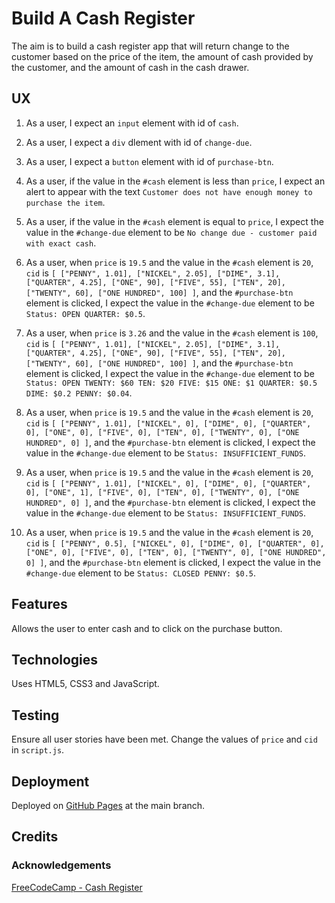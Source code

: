 # Build A Cash Register

The aim is to build a cash register app that will return change to the customer based on the price of the item, the amount of cash provided by the customer, and the amount of cash in the cash drawer.

## UX

1.  As a user, I expect an `input` element with id of `cash`.

2.  As a user, I expect a `div` dlement with id of `change-due`.

3.  As a user, I expect a `button` element with id of `purchase-btn`.

4.  As a user, if the value in the `#cash` element is less than `price`, I expect an alert to appear with the text `Customer does not have enough money to purchase the item`.

5.  As a user, if the value in the `#cash` element is equal to `price`, I expect the value in the `#change-due` element to be `No change due - customer paid with exact cash`.

6.  As a user, when `price` is `19.5` and the value in the `#cash` element is `20`, `cid` is `[
  ["PENNY", 1.01],
  ["NICKEL", 2.05],
  ["DIME", 3.1],
  ["QUARTER", 4.25],
  ["ONE", 90],
  ["FIVE", 55],
  ["TEN", 20],
  ["TWENTY", 60],
  ["ONE HUNDRED", 100]
]`, and the `#purchase-btn` element is clicked, I expect the value in the `#change-due` element to be `Status: OPEN QUARTER: $0.5`.

7.  As a user, when `price` is `3.26` and the value in the `#cash` element is `100`, `cid` is `[
  ["PENNY", 1.01],
  ["NICKEL", 2.05],
  ["DIME", 3.1],
  ["QUARTER", 4.25],
  ["ONE", 90],
  ["FIVE", 55],
  ["TEN", 20],
  ["TWENTY", 60],
  ["ONE HUNDRED", 100]
]`, and the `#purchase-btn` element is clicked, I expect the value in the `#change-due` element to be `Status: OPEN TWENTY: $60 TEN: $20 FIVE: $15 ONE: $1 QUARTER: $0.5 DIME: $0.2 PENNY: $0.04`.

8.  As a user, when `price` is `19.5` and the value in the `#cash` element is `20`, `cid` is `[
  ["PENNY", 1.01],
  ["NICKEL", 0],
  ["DIME", 0],
  ["QUARTER", 0],
  ["ONE", 0],
  ["FIVE", 0],
  ["TEN", 0],
  ["TWENTY", 0],
  ["ONE HUNDRED", 0]
]`, and the `#purchase-btn` element is clicked, I expect the value in the `#change-due` element to be `Status: INSUFFICIENT_FUNDS`.

9.  As a user, when `price` is `19.5` and the value in the `#cash` element is `20`, `cid` is `[
  ["PENNY", 1.01],
  ["NICKEL", 0],
  ["DIME", 0],
  ["QUARTER", 0],
  ["ONE", 1],
  ["FIVE", 0],
  ["TEN", 0],
  ["TWENTY", 0],
  ["ONE HUNDRED", 0]
]`, and the `#purchase-btn` element is clicked, I expect the value in the `#change-due` element to be `Status: INSUFFICIENT_FUNDS`.

10.  As a user, when `price` is `19.5` and the value in the `#cash` element is `20`, `cid` is `[
  ["PENNY", 0.5],
  ["NICKEL", 0],
  ["DIME", 0],
  ["QUARTER", 0],
  ["ONE", 0],
  ["FIVE", 0],
  ["TEN", 0],
  ["TWENTY", 0],
  ["ONE HUNDRED", 0]
]`, and the `#purchase-btn` element is clicked, I expect the value in the `#change-due` element to be `Status: CLOSED PENNY: $0.5`.

## Features

Allows the user to enter cash and to click on the purchase button.

## Technologies

Uses HTML5, CSS3 and JavaScript.

## Testing

Ensure all user stories have been met.  Change the values of `price` and `cid` in `script.js`.

## Deployment

Deployed on [GitHub Pages](https://derektypist.github.io/build-a-cash-register/) at the main branch.

## Credits

### Acknowledgements

[FreeCodeCamp - Cash Register](https://www.freecodecamp.org/learn/javascript-algorithms-and-data-structures-v8/build-a-cash-register-project/build-a-cash-register)


